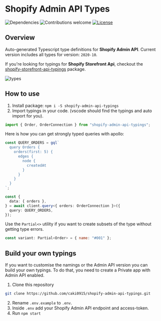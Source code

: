 # Shopify Admin API Types

![Dependencies](https://img.shields.io/badge/dependencies-up%20to%20date-brightgreen.svg)
![Contributions welcome](https://img.shields.io/badge/contributions-welcome-orange.svg)
[![License](https://img.shields.io/badge/license-MIT-blue.svg)](https://opensource.org/licenses/MIT)

## Overview

Auto-generated Typescript type definitions for **Shopify Admin API**. Current version includes all types for version: `2020-10`.

If you're looking for typings for **Shopify Storefront Api**, checkout the [shopify-storefront-api-typings](https://www.npmjs.com/package/shopify-storefront-api-typings) package.

![types](https://user-images.githubusercontent.com/1438153/72280575-eb2ec200-3638-11ea-9609-4196400219f5.jpg)

## How to use

1. Install package: `npm i -S shopify-admin-api-typings`
2. Import typings in your code. (vscode should find the typings and auto import for you).

```js
import { Order, OrderConnection } from "shopify-admin-api-typings";
```

Here is how you can get strongly typed queries with apollo:

```ts
const QUERY_ORDERS = gql`
  query Orders {
    orders(first: 5) {
      edges {
        node {
          createdAt
        }
      }
    }
  }
`;

const {
  data: { orders },
} = await client.query<{ orders: OrderConnection }>({
  query: QUERY_ORDERS,
});
```

Use the `Partial<>` utility if you want to create subsets of the type without getting type errors.

```js
const variant: Partial<Order> = { name: "#001" };
```

## Build your own typings

If you want to customise the namings or the Admin API version you can build your own typings. To do that, you need to create a Private app with Admin API enabled.

1. Clone this repository

```sh
git clone https://github.com/caki0915/shopify-admin-api-typings.git
```

2. Rename `.env.example` to `.env`.
3. Inside `.env` add your Shopify Admin API endpoint and access-token.
4. Run `npm start`
